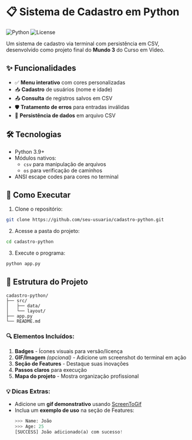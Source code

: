 # 📋 Sistema de Cadastro em Python

![Python](https://img.shields.io/badge/Python-3.9%2B-blue)
![License](https://img.shields.io/badge/License-MIT-green)

Um sistema de cadastro via terminal com persistência em CSV, desenvolvido como projeto final do **Mundo 3** do Curso em Vídeo.

## ✨ Funcionalidades

- ✅ **Menu interativo** com cores personalizadas
- 📥 **Cadastro** de usuários (nome e idade)
- 📤 **Consulta** de registros salvos em CSV
- 🛡️ **Tratamento de erros** para entradas inválidas
- 💾 **Persistência de dados** em arquivo CSV

## 🛠️ Tecnologias

- Python 3.9+
- Módulos nativos:
  - `csv` para manipulação de arquivos
  - `os` para verificação de caminhos
- ANSI escape codes para cores no terminal

## 🚀 Como Executar

1. Clone o repositório:
```bash
git clone https://github.com/seu-usuario/cadastro-python.git
```

2. Acesse a pasta do projeto:
```bash
cd cadastro-python
```
3. Execute o programa:
```bash
python app.py
```

## 📂 Estrutura do Projeto
    cadastro-python/
    ├── src/
    │   ├── data/
    │   └── layout/
    ├── app.py
    └── README.md


### 🔍 Elementos Incluídos:
1. **Badges** - Ícones visuais para versão/licença
2. **GIF/Imagem** *(opcional)* - Adicione um screenshot do terminal em ação
3. **Seção de Features** - Destaque suas inovações
4. **Passos claros** para execução
5. **Mapa do projeto** - Mostra organização profissional

### 💡 Dicas Extras:
- Adicione um **gif demonstrativo** usando [ScreenToGif](https://www.screentogif.com/)
- Inclua um **exemplo de uso** na seção de Features:
  ```python
  >>> Name: João
  >>> Age: 25
  [SUCCESS] João adicionado(a) com sucesso!
